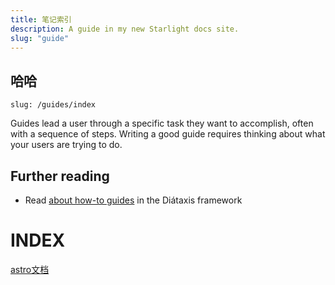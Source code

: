 ```yaml
---
title: 笔记索引
description: A guide in my new Starlight docs site.
slug: "guide"
---
```



## 哈哈

`slug: /guides/index`


Guides lead a user through a specific task they want to accomplish, often with a sequence of steps.
Writing a good guide requires thinking about what your users are trying to do.

## Further reading

- Read [about how-to guides](https://diataxis.fr/how-to-guides/) in the Diátaxis framework


# INDEX

[astro文档](/astro)